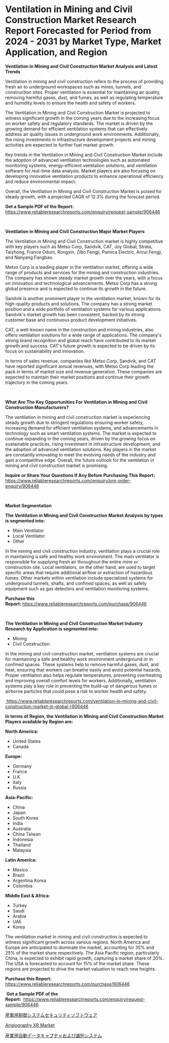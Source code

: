<p><h1>Ventilation in Mining and Civil Construction Market Research Report Forecasted for Period from 2024 -  2031 by Market Type, Market Application, and Region</h1></p><p><strong>Ventilation in Mining and Civil Construction Market Analysis and Latest Trends</strong></p>
<p><p>Ventilation in mining and civil construction refers to the process of providing fresh air to underground workspaces such as mines, tunnels, and construction sites. Proper ventilation is essential for maintaining air quality, removing harmful gases, dust, and fumes, as well as regulating temperature and humidity levels to ensure the health and safety of workers.</p><p>The Ventilation in Mining and Civil Construction Market is projected to witness significant growth in the coming years due to the increasing focus on worker safety and regulatory standards. The market is driven by the growing demand for efficient ventilation systems that can effectively address air quality issues in underground work environments. Additionally, the rising investments in infrastructure development projects and mining activities are expected to further fuel market growth.</p><p>Key trends in the Ventilation in Mining and Civil Construction Market include the adoption of advanced ventilation technologies such as automated monitoring systems, energy-efficient ventilation solutions, and ventilation software for real-time data analysis. Market players are also focusing on developing innovative ventilation products to enhance operational efficiency and reduce environmental impact.</p><p>Overall, the Ventilation in Mining and Civil Construction Market is poised for steady growth, with a projected CAGR of 12.3% during the forecast period.</p></p>
<p><strong>Get a Sample PDF of the Report:&nbsp;</strong> <a href="https://www.reliableresearchreports.com/enquiry/request-sample/906446">https://www.reliableresearchreports.com/enquiry/request-sample/906446</a></p>
<p>&nbsp;</p>
<p><strong>Ventilation in Mining and Civil Construction Major Market Players</strong></p>
<p><p>The Ventilation in Mining and Civil Construction market is highly competitive with key players such as Metso Corp, Sandvik, CAT, Joy Global, Strata, Taizhong, France Odum, Rongxin, Zibo Fengji, Pamica Electric, Anrui Fengji, and Nanyang Fangbao. </p><p>Metso Corp is a leading player in the ventilation market, offering a wide range of products and services for the mining and construction industries. The company has shown steady market growth over the years, with a focus on innovation and technological advancements. Metso Corp has a strong global presence and is expected to continue its growth in the future.</p><p>Sandvik is another prominent player in the ventilation market, known for its high-quality products and solutions. The company has a strong market position and a wide portfolio of ventilation systems for various applications. Sandvik's market growth has been consistent, backed by its strong customer base and continuous product development initiatives.</p><p>CAT, a well-known name in the construction and mining industries, also offers ventilation solutions for a wide range of applications. The company's strong brand recognition and global reach have contributed to its market growth and success. CAT's future growth is expected to be driven by its focus on sustainability and innovation.</p><p>In terms of sales revenue, companies like Metso Corp, Sandvik, and CAT have reported significant annual revenues, with Metso Corp leading the pack in terms of market size and revenue generation. These companies are expected to maintain their market positions and continue their growth trajectory in the coming years.</p></p>
<p>&nbsp;</p>
<p><strong>What Are The Key Opportunities For Ventilation in Mining and Civil Construction Manufacturers?</strong></p>
<p><p>The ventilation in mining and civil construction market is experiencing steady growth due to stringent regulations ensuring worker safety, increasing demand for efficient ventilation systems, and advancements in technology such as smart ventilation systems. The market is expected to continue expanding in the coming years, driven by the growing focus on sustainable practices, rising investment in infrastructure development, and the adoption of advanced ventilation solutions. Key players in the market are constantly innovating to meet the evolving needs of the industry and gain a competitive edge. Overall, the future outlook for the ventilation in mining and civil construction market is promising.</p></p>
<p><strong>Inquire or Share Your Questions If Any Before Purchasing This Report:</strong> <a href="https://www.reliableresearchreports.com/enquiry/pre-order-enquiry/906446">https://www.reliableresearchreports.com/enquiry/pre-order-enquiry/906446</a></p>
<p>&nbsp;</p>
<p><strong>Market Segmentation</strong></p>
<p><strong>The Ventilation in Mining and Civil Construction Market Analysis by types is segmented into:</strong></p>
<p><ul><li>Main Ventilator</li><li>Local Ventilator</li><li>Other</li></ul></p>
<p><p>In the mining and civil construction industry, ventilation plays a crucial role in maintaining a safe and healthy work environment. The main ventilator is responsible for supplying fresh air throughout the entire mine or construction site. Local ventilators, on the other hand, are used to target specific areas that require additional airflow or extraction of hazardous fumes. Other markets within ventilation include specialized systems for underground tunnels, shafts, and confined spaces, as well as safety equipment such as gas detectors and ventilation monitoring systems.</p></p>
<p><strong>Purchase this Report:&nbsp;</strong><a href="https://www.reliableresearchreports.com/purchase/906446">https://www.reliableresearchreports.com/purchase/906446</a></p>
<p>&nbsp;</p>
<p><strong>The Ventilation in Mining and Civil Construction Market Industry Research by Application is segmented into:</strong></p>
<p><ul><li>Mining</li><li>Civil Construction</li></ul></p>
<p><p>In the mining and civil construction market, ventilation systems are crucial for maintaining a safe and healthy work environment underground or in confined spaces. These systems help to remove harmful gases, dust, and heat, ensuring that workers can breathe easily and avoid potential hazards. Proper ventilation also helps regulate temperatures, preventing overheating and improving overall comfort levels for workers. Additionally, ventilation systems play a key role in preventing the build-up of dangerous fumes or airborne particles that could pose a risk to worker health and safety.</p></p>
<p><a href="https://www.reliableresearchreports.com/ventilation-in-mining-and-civil-construction-market-in-global-r906446">&nbsp;https://www.reliableresearchreports.com/ventilation-in-mining-and-civil-construction-market-in-global-r906446</a></p>
<p><strong>In terms of Region, the Ventilation in Mining and Civil Construction Market Players available by Region are:</strong></p>
<p>
    <p> <strong> North America: </strong>
        <ul>
            <li>United States</li>
            <li>Canada</li>
        </ul>
        </p> 
    <p> <strong> Europe: </strong>
        <ul>
            <li>Germany</li>
            <li>France</li>
            <li>U.K.</li>
            <li>Italy</li>
            <li>Russia</li>
        </ul>
        </p> 
    <p> <strong> Asia-Pacific: </strong>
        <ul>
            <li>China</li>
            <li>Japan</li>
            <li>South Korea</li>
            <li>India</li>
            <li>Australia</li>
            <li>China Taiwan</li>
            <li>Indonesia</li>
            <li>Thailand</li>
            <li>Malaysia</li>
        </ul>
        </p> 
    <p> <strong> Latin America: </strong>
        <ul>
            <li>Mexico</li>
            <li>Brazil</li>
            <li>Argentina Korea</li>
            <li>Colombia</li>
        </ul>
        </p> 
    <p> <strong> Middle East & Africa: </strong>
        <ul>
            <li>Turkey</li>
            <li>Saudi</li>
            <li>Arabia</li>
            <li>UAE</li>
            <li>Korea</li>
        </ul>
    </p>
    </p>
<p><p>The ventilation market in mining and civil construction is expected to witness significant growth across various regions. North America and Europe are anticipated to dominate the market, accounting for 35% and 25% of the market share respectively. The Asia Pacific region, particularly China, is expected to exhibit rapid growth, capturing a market share of 20%. The USA is forecasted to account for 15% of the market share. These regions are projected to drive the market valuation to reach new heights.</p></p>
<p><strong>Purchase this Report: </strong><a href="https://www.reliableresearchreports.com/purchase/906446">https://www.reliableresearchreports.com/purchase/906446</a></p>
<p>&nbsp;<strong>Get a Sample PDF of the Report:&nbsp;&nbsp;</strong><a href="https://www.reliableresearchreports.com/enquiry/request-sample/906446">https://www.reliableresearchreports.com/enquiry/request-sample/906446</a></p>
<p><strong></strong></p>
<p><p><a href="https://github.com/GiovaniLeannon/Market-Research-Report-List-1/blob/main/100923684162.md">産業用制御システムセキュリティソフトウェア</a></p><p><a href="https://github.com/HenrietteMills1/Market-Research-Report-List-1/blob/main/angiography-xr-market.md">Angiography XR Market</a></p><p><a href="https://github.com/SkylarDaniel70/Market-Research-Report-List-1/blob/main/692341984161.md">産業用自動データキャプチャおよび識別システム</a></p></p>